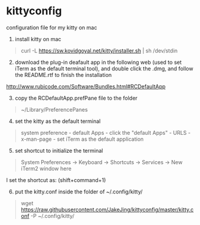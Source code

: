 # kittyconfig
configuration file for my kitty on mac

1. install kitty on mac
> curl -L https://sw.kovidgoyal.net/kitty/installer.sh | sh /dev/stdin

2. download the plug-in deafault app in the following web (used to set iTerm as the default terminal tool), and double click the .dmg, and follow the README.rtf to finish the installation

http://www.rubicode.com/Software/Bundles.html#RCDefaultApp

3. copy the RCDefaultApp.prefPane file to the folder

> ~/Library/PreferencePanes

4. set the kitty as the default terminal

> system preference - default Apps - click the "default Apps" - URLS - x-man-page - set iTerm as the default application

5. set shortcut to initialize the terminal

> System Preferences -> Keyboard -> Shortcuts -> Services -> New iTerm2 window here

I set the shortcut as: (shift+command+1)

6. put the kitty.conf inside the folder of ~/.config/kitty/

> wget https://raw.githubusercontent.com/JakeJing/kittyconfig/master/kitty.conf -P ~/.config/kitty/

